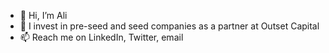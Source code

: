 - 👋  Hi, I’m Ali
- 👀  I invest in pre-seed and seed companies as a partner at Outset Capital
- 📫  Reach me on LinkedIn, Twitter, email
